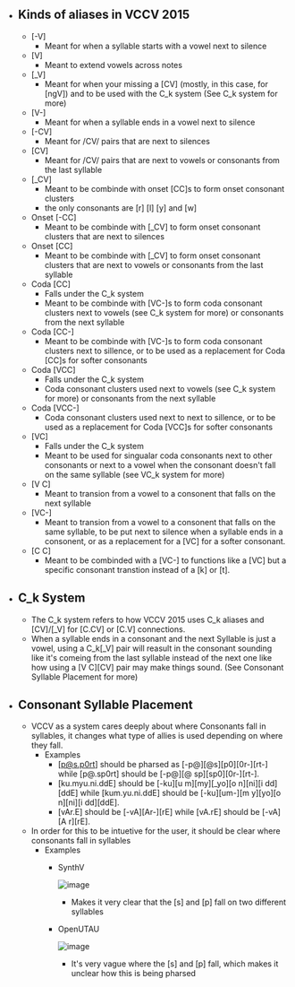 - ## Kinds of aliases in VCCV 2015
    - [-V]
      - Meant for when a syllable starts with a vowel next to silence
    - [V]
      - Meant to extend vowels across notes
    - [_V]
      - Meant for when your missing a [CV] (mostly, in this case, for [ngV]) and to be used with the C_k system (See C_k system for more)
    - [V-]
      - Meant for when a syllable ends in a vowel next to silence    
    - [-CV]
      -  Meant for /CV/ pairs that are next to silences
    - [CV]
        - Meant for /CV/ pairs that are next to vowels or consonants from the last syllable
    - [_CV]
        - Meant to be combinde with onset [CC]s to form onset consonant clusters
        - the only consonants are [r] [l] [y] and [w]
    - Onset [-CC]
        - Meant to be combinde with [_CV] to form onset consonant clusters that are next to silences
    - Onset [CC]
        - Meant to be combinde with [_CV] to form onset consonant clusters that are next to vowels or consonants from the last syllable
    - Coda [CC]
      - Falls under the C_k system
      - Meant to be combinde with [VC-]s to form coda consonant clusters next to vowels (see C_k system for more) or consonants from the next syllable
    - Coda [CC-]
      -   Meant to be combinde with [VC-]s to form coda consonant clusters next to sillence, or to be used as a replacement for Coda [CC]s for softer consonants
    - Coda [VCC]
      - Falls under the C_k system
      - Coda consonant clusters used next to vowels (see C_k system for more) or consonants from the next syllable
    - Coda [VCC-]
      - Coda consonant clusters used next to next to sillence, or to be used as a replacement for Coda [VCC]s for softer consonants
    - [VC]
        - Falls under the C_k system
        - Meant to be used for singualar coda consonants next to other consonants or next to a vowel when the consonant doesn't fall on the same syllable (see VC_k system for more)
    - [V C]
        - Meant to transion from a vowel to a consonent that falls on the next syllable
    - [VC-]
        - Meant to transion from a vowel to a consonent that falls on the same syllable, to be put next to silence when a syllable ends in a consonent, or as a replacement for a [VC] for a softer consonant.
    - [C C]
        - Meant to be combinded with a [VC-] to functions like a [VC] but a specific consonant transtion instead of a [k] or [t].
      
- ## C_k System
  - The C_k system refers to how VCCV 2015 uses C_k aliases and [CV]/[_V] for [C.CV] or [C.V] connections.
  - When a syllable ends in a consonant and the next Syllable is just a vowel, using a C_k[_V] pair will reasult in the consonant sounding like it's comeing from the last syllable instead of the next one like how using a [V C][CV] pair may make things sound. (See Consonant Syllable Placement for more)

- ## Consonant Syllable Placement
  - VCCV as a system cares deeply about where Consonants fall in syllables, it changes what type of allies is used depending on where they fall.
    - Examples
      - [p@s.p0rt] should be pharsed as [-p@][@s][p0][0r-][rt-] while [p@.sp0rt] should be [-p@][@ sp][sp0][0r-][rt-].
      - [ku.myu.ni.ddE] should be [-ku][u m][my][_yo][o n][ni][i dd][ddE] while [kum.yu.ni.ddE] should be [-ku][um-][m y][yo][o n][ni][i dd][ddE].
      - [vAr.E] should be [-vA][Ar-][rE] while [vA.rE] should be [-vA][A r][rE].
  - In order for this to be intuetive for the user, it should be clear where consonants fall in syllables
      - Examples
          - SynthV

            ![image](https://github.com/user-attachments/assets/8b0cc2f7-5954-413d-a70b-bc1b98109f80)
            - Makes it very clear that the [s] and [p] fall on two different syllables
        - OpenUTAU
       
          ![image](https://github.com/user-attachments/assets/c8a72639-9ce2-470b-9682-2a819e5e9646)
            - It's very vague where the [s] and [p] fall, which makes it unclear how this is being pharsed
    
  
